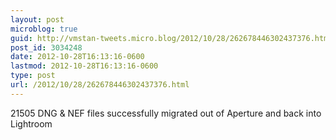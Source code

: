 ```yaml
---
layout: post
microblog: true
guid: http://vmstan-tweets.micro.blog/2012/10/28/262678446302437376.html
post_id: 3034248
date: 2012-10-28T16:13:16-0600
lastmod: 2012-10-28T16:13:16-0600
type: post
url: /2012/10/28/262678446302437376.html
---
```

21505 DNG &amp; NEF files successfully migrated out of Aperture and back into Lightroom
